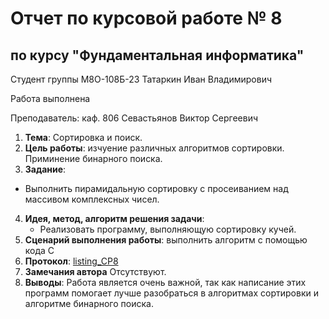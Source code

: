# Отчет по курсовой работе № 8
## по курсу "Фундаментальная информатика"

Студент группы М8О-108Б-23 Татаркин Иван Владимирович

Работа выполнена 

Преподаватель: каф. 806 Севастьянов Виктор Сергеевич

1. **Тема**: Сортировка и поиск.
2. **Цель работы**: изчуение различных алгоритмов сортировки. Приминение бинарного поиска.
3. **Задание**:
- Выполнить пирамидальную сортировку с просеиванием над массивом комплексных чисел.
4. **Идея, метод, алгоритм решения задачи**: 
    - Реализовать программу, выполняющую сортировку кучей.
5. **Сценарий выполнения работы**: выполнить алгоритм с помощью кода С
6. **Протокол**: 
    [listing_CP8](/9_CP/code.c)
7. **Замечания автора** Отсутствуют.
8. **Выводы**: Работа является очень важной, так как написание этих программ помогает лучше разобраться в алгоритмах сортировки и алгоритме бинарного поиска.
